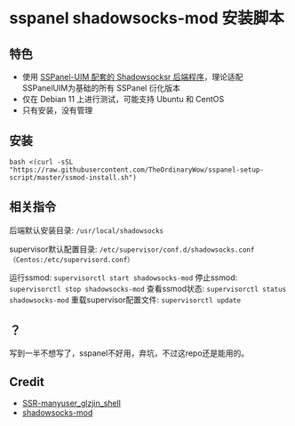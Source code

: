 # sspanel shadowsocks-mod 安装脚本

## 特色

* 使用 [SSPanel-UIM 配套的 Shadowsocksr 后端程序](https://github.com/Anankke/shadowsocks-mod)，理论适配 SSPanelUIM为基础的所有 SSPanel 衍化版本
* 仅在 Debian 11 上进行测试，可能支持 Ubuntu 和 CentOS
* 只有安装，没有管理

## 安装
```
bash <(curl -sSL "https://raw.githubusercontent.com/TheOrdinaryWow/sspanel-setup-script/master/ssmod-install.sh")
```

## 相关指令

后端默认安装目录: `/usr/local/shadowsocks`

supervisor默认配置目录: `/etc/supervisor/conf.d/shadowsocks.conf （Centos:/etc/supervisord.conf）`

运行ssmod: `supervisorctl start shadowsocks-mod`
停止ssmod: `supervisorctl stop shadowsocks-mod`
查看ssmod状态: `supervisorctl status shadowsocks-mod`
重载supervisor配置文件: `supervisorctl update`

## ？

写到一半不想写了，sspanel不好用，弃坑，不过这repo还是能用的。

## Credit

* [SSR-manyuser_glzjin_shell](https://github.com/wulabing/SSR-manyuser_glzjin_shell)
* [shadowsocks-mod](https://github.com/Anankke/shadowsocks-mod)